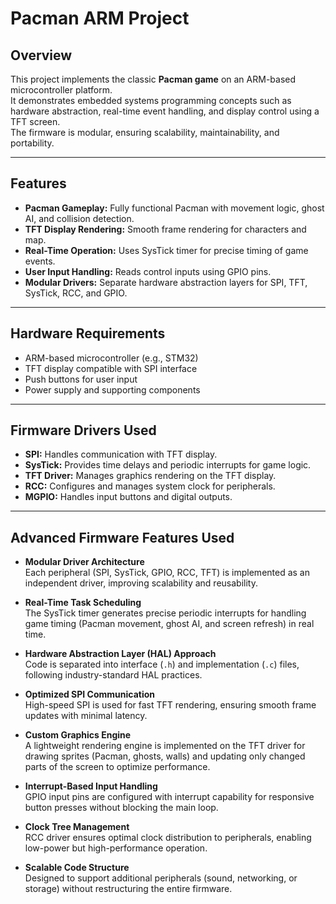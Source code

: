# Pacman ARM Project

## Overview
This project implements the classic **Pacman game** on an ARM-based microcontroller platform.  
It demonstrates embedded systems programming concepts such as hardware abstraction, real-time event handling, and display control using a TFT screen.  
The firmware is modular, ensuring scalability, maintainability, and portability.

---

## Features
- **Pacman Gameplay:** Fully functional Pacman with movement logic, ghost AI, and collision detection.  
- **TFT Display Rendering:** Smooth frame rendering for characters and map.  
- **Real-Time Operation:** Uses SysTick timer for precise timing of game events.  
- **User Input Handling:** Reads control inputs using GPIO pins.  
- **Modular Drivers:** Separate hardware abstraction layers for SPI, TFT, SysTick, RCC, and GPIO.

---

## Hardware Requirements
- ARM-based microcontroller (e.g., STM32)  
- TFT display compatible with SPI interface  
- Push buttons for user input  
- Power supply and supporting components  

---

## Firmware Drivers Used
- **SPI:** Handles communication with TFT display.  
- **SysTick:** Provides time delays and periodic interrupts for game logic.  
- **TFT Driver:** Manages graphics rendering on the TFT display.  
- **RCC:** Configures and manages system clock for peripherals.  
- **MGPIO:** Handles input buttons and digital outputs.

---
## Advanced Firmware Features Used

- **Modular Driver Architecture**  
  Each peripheral (SPI, SysTick, GPIO, RCC, TFT) is implemented as an independent driver, improving scalability and reusability.

- **Real-Time Task Scheduling**  
  The SysTick timer generates precise periodic interrupts for handling game timing (Pacman movement, ghost AI, and screen refresh) in real time.

- **Hardware Abstraction Layer (HAL) Approach**  
  Code is separated into interface (`.h`) and implementation (`.c`) files, following industry-standard HAL practices.

- **Optimized SPI Communication**  
  High-speed SPI is used for fast TFT rendering, ensuring smooth frame updates with minimal latency.

- **Custom Graphics Engine**  
  A lightweight rendering engine is implemented on the TFT driver for drawing sprites (Pacman, ghosts, walls) and updating only changed parts of the screen to optimize performance.

- **Interrupt-Based Input Handling**  
  GPIO input pins are configured with interrupt capability for responsive button presses without blocking the main loop.

- **Clock Tree Management**  
  RCC driver ensures optimal clock distribution to peripherals, enabling low-power but high-performance operation.

- **Scalable Code Structure**  
  Designed to support additional peripherals (sound, networking, or storage) without restructuring the entire firmware.
